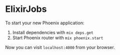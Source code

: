 # ElixirJobs

To start your new Phoenix application:

1. Install dependencies with `mix deps.get`
2. Start Phoenix router with `mix phoenix.start`

Now you can visit `localhost:4000` from your browser.
